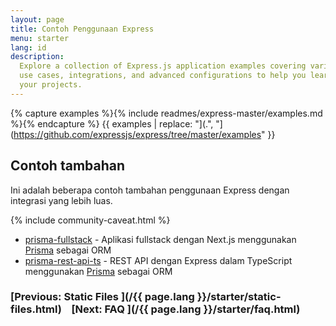 ```yaml
---
layout: page
title: Contoh Penggunaan Express
menu: starter
lang: id
description:
  Explore a collection of Express.js application examples covering various
  use cases, integrations, and advanced configurations to help you learn and build
  your projects.
---
```


{% capture examples %}{% include readmes/express-master/examples.md %}{% endcapture %}
{{ examples | replace: "](.", "](https://github.com/expressjs/express/tree/master/examples" }}

## Contoh tambahan

Ini adalah beberapa contoh tambahan penggunaan Express dengan integrasi yang lebih luas.

{% include community-caveat.html %}

- [prisma-fullstack](https://github.com/prisma/prisma-examples/tree/latest/pulse/fullstack-simple-chat) - Aplikasi fullstack dengan Next.js menggunakan [Prisma](https://www.npmjs.com/package/prisma) sebagai ORM
- [prisma-rest-api-ts](https://github.com/prisma/prisma-examples/tree/latest/orm/express) - REST API dengan Express dalam TypeScript menggunakan [Prisma](https://www.npmjs.com/package/prisma) sebagai ORM

### [Previous: Static Files ](/{{ page.lang }}/starter/static-files.html)&nbsp;&nbsp;&nbsp;&nbsp;[Next: FAQ ](/{{ page.lang }}/starter/faq.html)
